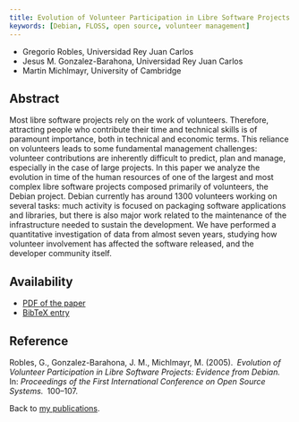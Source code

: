 ```yaml
---
title: Evolution of Volunteer Participation in Libre Software Projects: Evidence from Debian
keywords: [Debian, FLOSS, open source, volunteer management]
---
```


<ul class = "author">
<li><span class = "author">Gregorio Robles,</span>
    <span class = "affiliation">Universidad Rey Juan Carlos</span></li>
<li><span class = "author">Jesus M. Gonzalez-Barahona,</span>
    <span class = "affiliation">Universidad Rey Juan Carlos</span></li>
<li><span class = "author">Martin Michlmayr,</span>
    <span class = "affiliation">University of Cambridge</span></li>
</ul>

<h2>Abstract</h2>

Most libre software projects rely on the work of volunteers.  Therefore,
attracting people who contribute their time and technical skills is of
paramount importance, both in technical and economic terms.  This reliance
on volunteers leads to some fundamental management challenges: volunteer
contributions are inherently difficult to predict, plan and manage,
especially in the case of large projects.  In this paper we analyze the
evolution in time of the human resources of one of the largest and most
complex libre software projects composed primarily of volunteers, the
Debian project.  Debian currently has around 1300 volunteers working on
several tasks: much activity is focused on packaging software applications
and libraries, but there is also major work related to the maintenance of
the infrastructure needed to sustain the development.  We have performed a
quantitative investigation of data from almost seven years, studying how
volunteer involvement has affected the software released, and the developer
community itself.

<h2>Availability</h2>

<ul>

<li><a href = "../robles_barahona_michlmayr-evolution_participation.pdf">PDF
of the paper</a></li>

<li><a href = "../robles_barahona_michlmayr-evolution_participation.bib">BibTeX
entry</a></li>

</ul>

<h2>Reference</h2>

Robles, G., Gonzalez-Barahona, J. M., Michlmayr, M. (2005).&ensp;<i>Evolution
of Volunteer Participation in Libre Software Projects:
Evidence from Debian.</i>&ensp;In: <i>Proceedings of the First International
Conference on Open Source Systems.</i>&ensp;100&ndash;107.

Back to <a href = "..">my publications</a>.

